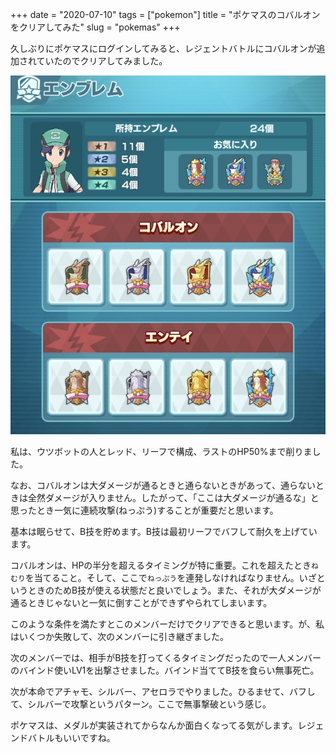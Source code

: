 +++
date = "2020-07-10"
tags = ["pokemon"]
title = "ポケマスのコバルオンをクリアしてみた"
slug = "pokemas"
+++

久しぶりにポケマスにログインしてみると、レジェントバトルにコバルオンが追加されていたのでクリアしてみました。

![](https://github.com/syui/mstdn.page/raw/master/img/mastodon/media_attachments/files/104/484/382/704/493/190/small/2aafed79127e056e.jpg)

私は、ウツボットの人とレッド、リーフで構成、ラストのHP50%まで削りました。

なお、コバルオンは大ダメージが通るときと通らないときがあって、通らないときは全然ダメージが入りません。したがって、「ここは大ダメージが通るな」と思ったとき一気に連続攻撃(ねっぷう)することが重要だと思います。

基本は眠らせて、B技を貯めます。B技は最初リーフでバフして耐久を上げています。

コバルオンは、HPの半分を超えるタイミングが特に重要。これを超えたとき`ねむり`を当てること。そして、ここで`ねっぷう`を連発しなければなりません。いざというときのためB技が使える状態だと良いでしょう。また、それが大ダメージが通るときじゃないと一気に倒すことができずやられてしまいます。

このような条件を満たすとこのメンバーだけでクリアできると思います。が、私はいくつか失敗して、次のメンバーに引き継ぎました。

次のメンバーでは、相手がB技を打ってくるタイミングだったので一人メンバーのバインド使いLV1を出撃させました。バインド当ててB技を食らい無事死亡。

次が本命でアチャモ、シルバー、アセロラでやりました。ひるませて、バフして、シルバーで攻撃というパターン。ここで無事撃破という感じ。

ポケマスは、メダルが実装されてからなんか面白くなってる気がします。レジェンドバトルもいいですね。

